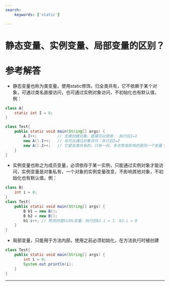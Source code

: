 ```yaml
---
search:
    keywords: ['static']

---
```



# 静态变量、实例变量、局部变量的区别？

# 参考解答

* 静态变量也称为类变量，使用static修饰，归全类共有，它不依赖于某个对象，可通过类名直接访问，也可通过实例对象访问，不初始化也有默认值，例：

```java
class A{
    static int I = 0;
}

class Test{
    public static void main(String[] args) {
        A.I++;         // 无需创建对象，直接可以使用： 执行后I=1
        new A().I++;   // 也可以通过对象访问：执行后I=2
        new A().I++;   // 它是全类共有的，只有一份，多次修改影响的是同一个变量：执行后 I=3
    }
}
```

* 实例变量也称之为成员变量，必须依存于某一实例，只能通过实例对象才能访问，实例变量是对象私有，一个对象的实例变量改变，不影响其他对象，不初始化也有默认值，例：

```java
class B{
    int i = 0;
}
class Test{
    public static void main(String[] args) {
        B b1 = new B();
        B b2 = new B();
        b1.i++; // 修改的是b1的i变量，执行后b1.i = 1  b2.i = 0
    }
}
```

* 局部变量，只能用于方法内部，使用之前必须初始化，在方法执行时被创建

```java
class Test{
    public static void main(String[] args) {
        int i = 0;
        System.out.println(i);
    }
}
```

---

